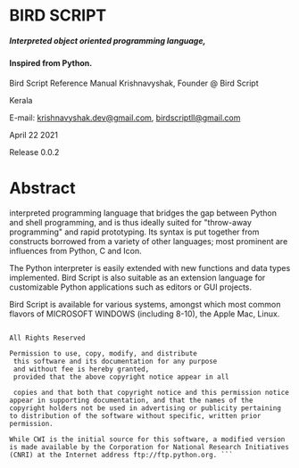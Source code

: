 # BIRD SCRIPT
 ##### Interpreted object oriented programming language, 
#### Inspired from Python.
Bird Script
Reference Manual
Krishnavyshak, 
Founder @ Bird Script

 Kerala

E-mail: krishnavyshak.dev@gmail.com, birdscriptll@gmail.com

April 22 2021

Release 0.0.2

# __**Abstract**__

interpreted programming language that bridges the gap between Python and shell programming, and is thus ideally suited for "throw-away programming" and rapid prototyping. Its syntax is put together from constructs borrowed from a variety of other languages; most prominent are influences from Python, C and Icon.

The Python interpreter is easily extended with new functions and data types implemented. Bird Script is also suitable as an extension language for customizable Python applications such as editors or GUI projects.

Bird Script is available for various systems, amongst which most common flavors of MICROSOFT WINDOWS (including 8-10), the Apple Mac, Linux.

``` Copyright © 1991-1995 by Stichting Mathematisch Centrum, Amsterdam, The Netherlands.

All Rights Reserved

Permission to use, copy, modify, and distribute
 this software and its documentation for any purpose
 and without fee is hereby granted,
 provided that the above copyright notice appear in all

 copies and that both that copyright notice and this permission notice appear in supporting documentation, and that the names of the copyright holders not be used in advertising or publicity pertaining to distribution of the software without specific, written prior permission.

While CWI is the initial source for this software, a modified version is made available by the Corporation for National Research Initiatives (CNRI) at the Internet address ftp://ftp.python.org. ```